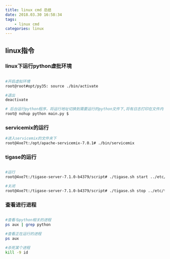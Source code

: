 ```yaml
---
title: linux cmd 总结
date: 2018.03.30 16:58:34
tags: 
    - linux cmd
categories: linux
---
```


## linux指令

### linux下运行python虚批环境

``` bash

#开启虚拟环境
root@root#opt/py35: source ./bin/activate

#退出
deactivate

# 后台运行python程序，将运行地址切换到需要运行的python文件下,将有日志打印在文件内
root@ nohup python main.py $

```

### servicemix的运行

``` bash
#进入servicemix的文件夹下
root@4xe7t:/opt/apache-servicemix-7.0.1# ./bin/servicemix


```

### tigase的运行

``` bash

#运行
root@4xe7t:/tigase-server-7.1.0-b4379/script# ./tigase.sh start ../etc/tigase.conf

#关闭
root@4xe7t:/tigase-server-7.1.0-b4379/script# ./tigase.sh stop ../etc/tigase.conf

```

### 查看进行进程

``` bash

#查看与python相关的进程
ps aux | grep python

#查看正在运行的进程
ps aux

#杀死某个进程
kill -9 id

```